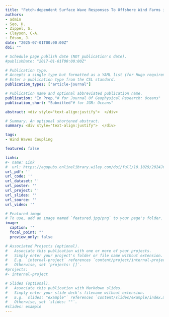 ```yaml
---
title: "Fetch-dependent Surface Wave Responses To Offshore Wind Farms in the Northeast U.S. Coast"
authors:
- admin
- Seo, H.
- Zippel, S.
- Clayson, C-A.
- Edson, J.
date: "2025-07-01T00:00:00Z"
doi: ""

# Schedule page publish date (NOT publication's date).
#publishDate: "2017-01-01T00:00:00Z"

# Publication type.
# Accepts a single type but formatted as a YAML list (for Hugo requirements).
# Enter a publication type from the CSL standard.
publication_types: ["article-journal"]

# Publication name and optional abbreviated publication name.
publication: "In Prep."# for Journal Of Geophysical Research: Oceans"
publication_short: "Submitted"# for JGR: Oceans"

abstract: <div style="text-align:justify">  </div>

# Summary. An optional shortened abstract.
summary: <div style="text-align:justify">  </div>

tags:
- Wind Waves Coupling

featured: false

links:
#- name: Link
#  url: https://agupubs.onlinelibrary.wiley.com/doi/full/10.1029/2024JC021162
url_pdf: ''
url_code: ''
url_dataset: ''
url_poster: ''
url_project: ''
url_slides: ''
url_source: ''
url_video: ''

# Featured image
# To use, add an image named `featured.jpg/png` to your page's folder. 
image:
  caption: ''
  focal_point: ""
  preview_only: false

# Associated Projects (optional).
#   Associate this publication with one or more of your projects.
#   Simply enter your project's folder or file name without extension.
#   E.g. `internal-project` references `content/project/internal-project/index.md`.
#   Otherwise, set `projects: []`.
#projects:
#- internal-project

# Slides (optional).
#   Associate this publication with Markdown slides.
#   Simply enter your slide deck's filename without extension.
#   E.g. `slides: "example"` references `content/slides/example/index.md`.
#   Otherwise, set `slides: ""`.
#slides: example
---
```



<!--
This work is driven by the results in my [previous paper](/publication/conference-paper/) on LLMs.
{{% callout note %}}
Create your slides in Markdown - click the *Slides* button to check out the example.
{{% /callout %}}
Add the publication's **full text** or **supplementary notes** here. You can use rich formatting such as including [code, math, and images](https://docs.hugoblox.com/content/writing-markdown-latex/).
-->
